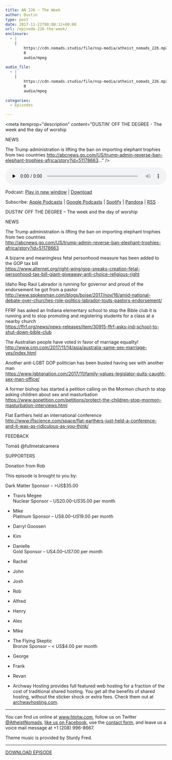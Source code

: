```yaml
---
title: AN 226 – The Week
author: Dustin
type: post
date: 2017-11-21T08:00:12+00:00
url: /episode-226-the-week/
enclosure:
  - |
    |
        https://cdn.nomads.studio/file/nsp-media/atheist_nomads_226.mp3
        0
        audio/mpeg
        
audio_file:
  - |
    |
        https://cdn.nomads.studio/file/nsp-media/atheist_nomads_226.mp3
        0
        audio/mpeg
        
categories:
  - Episodes

---
```

<div itemscope itemtype="http://schema.org/AudioObject">
  <meta itemprop="name" content="Episode 226 &#8211; The Week" />
  
  <meta itemprop="uploadDate" content="2017-11-21T01:00:12-07:00" />
  
  <meta itemprop="encodingFormat" content="audio/mpeg" />
  
  <meta itemprop="description" content="DUSTIN’ OFF THE DEGREE - The week and the day of worship

NEWS

The Trump administration is lifting the ban on importing elephant trophies from two countries
 http://abcnews.go.com/US/trump-admin-reverse-ban-elephant-trophies-africa/story?id=51178663..." />
  
  <meta itemprop="contentUrl" content="https://dts.podtrac.com/redirect.mp3/cdn.nomads.studio/file/nsp-media/atheist_nomads_226.mp3" />
  </p> 
  
  <div class="powerpress_player" id="powerpress_player_8489">
    <audio class="wp-audio-shortcode" id="audio-1656-233" preload="none" style="width: 100%;" controls="controls"><source type="audio/mpeg" src="https://dts.podtrac.com/redirect.mp3/cdn.nomads.studio/file/nsp-media/atheist_nomads_226.mp3?_=233" /><a href="https://dts.podtrac.com/redirect.mp3/cdn.nomads.studio/file/nsp-media/atheist_nomads_226.mp3">https://dts.podtrac.com/redirect.mp3/cdn.nomads.studio/file/nsp-media/atheist_nomads_226.mp3</a></audio>
  </div>
</div>

<p class="powerpress_links powerpress_links_mp3">
  Podcast: <a href="https://dts.podtrac.com/redirect.mp3/cdn.nomads.studio/file/nsp-media/atheist_nomads_226.mp3" class="powerpress_link_pinw" target="_blank" title="Play in new window" onclick="return powerpress_pinw('https://htotw.com/?powerpress_pinw=1656-podcast');" rel="nofollow">Play in new window</a> | <a href="https://dts.podtrac.com/redirect.mp3/cdn.nomads.studio/file/nsp-media/atheist_nomads_226.mp3" class="powerpress_link_d" title="Download" rel="nofollow" download="atheist_nomads_226.mp3">Download</a>
</p>

<p class="powerpress_links powerpress_subscribe_links">
  Subscribe: <a href="https://podcasts.apple.com/us/podcast/humanists-take-on-the-world/id530050098?mt=2&ls=1" class="powerpress_link_subscribe powerpress_link_subscribe_itunes" target="_blank" title="Subscribe on Apple Podcasts" rel="nofollow">Apple Podcasts</a> | <a href="https://www.google.com/podcasts?feed=aHR0cDovL2F0aGVpc3Rub21hZHMubGlic3luLmNvbS9yc3M%3D" class="powerpress_link_subscribe powerpress_link_subscribe_googleplay" target="_blank" title="Subscribe on Google Podcasts" rel="nofollow">Google Podcasts</a> | <a href="https://open.spotify.com/show/3LzK2xZGike6Tc1GEMtMbr?si=LieN9SNuTpq96smuaUsH8A" class="powerpress_link_subscribe powerpress_link_subscribe_spotify" target="_blank" title="Subscribe on Spotify" rel="nofollow">Spotify</a> | <a href="https://www.pandora.com/podcast/atheist-nomads/PC:10122?corr=62071012&part=ug" class="powerpress_link_subscribe powerpress_link_subscribe_pandora" target="_blank" title="Subscribe on Pandora" rel="nofollow">Pandora</a> | <a href="https://htotw.com/feed/podcast/" class="powerpress_link_subscribe powerpress_link_subscribe_rss" target="_blank" title="Subscribe via RSS" rel="nofollow">RSS</a>
</p>

<center>
</center>DUSTIN’ OFF THE DEGREE &#8211; The week and the day of worship

NEWS

The Trump administration is lifting the ban on importing elephant trophies from two countries  
 <http://abcnews.go.com/US/trump-admin-reverse-ban-elephant-trophies-africa/story?id=51178663>

A bizarre and meaningless fetal personhood measure has been added to the GOP tax bill  
 <https://www.alternet.org/right-wing/gop-sneaks-creation-fetal-personhood-tax-bill-giant-giveaway-anti-choice-religious-right>

Idaho Rep Raul Labrador is running for governor and proud of the endorsement he got from a pastor  
 <http://www.spokesman.com/blogs/boise/2017/nov/16/amid-national-debate-over-churches-role-politics-labrador-touts-pastors-endorsement/>

FFRF has asked an Indiana elementary school to stop the Bible club it is running and to stop promoting and registering students for a class at a nearby church  
 <https://ffrf.org/news/news-releases/item/30915-ffrf-asks-ind-school-to-shut-down-bible-club>

The Australian people have voted in favor of marriage equality!  
 <http://www.cnn.com/2017/11/14/asia/australia-same-sex-marriage-yes/index.html>

Another anti-LGBT GOP politician has been busted having sex with another man  
 <https://www.lgbtqnation.com/2017/11/family-values-legislator-quits-caught-sex-man-office/>

A former bishop has started a petition calling on the Mormon church to stop asking children about sex and masturbation  
 <https://www.gopetition.com/petitions/protect-the-children-stop-mormon-masturbation-interviews.html>

Flat Earthers held an international conference  
 <http://www.iflscience.com/space/flat-earthers-just-held-a-conference-and-it-was-as-ridiculous-as-you-think/>

FEEDBACK

Tomáš @fullmetalcamera

SUPPORTERS

Donation from Rob

This episode is brought to you by:

Dark Matter Sponsor – >US$35.00  
* Travis Megee  
Nuclear Sponsor – US$20.00 – US$35.00 per month  
* Mike  
Platinum Sponsor – US$8.00 – US$19.00 per month  
* Darryl Goossen  
* Kim  
* Danielle  
Gold Sponsor – US$4.00 – US$7.00 per month  
* Rachel  
* John  
* Josh  
* Rob  
* Alfred  
* Henry  
* Alex  
* Mike  
* The Flying Skeptic  
Bronze Sponsor – < US$4.00 per month  
* George  
* Frank  
* Revan

* Archway Hosting provides full featured web hosting for a fraction of the cost of traditional shared hosting. You get all the benefits of shared hosting, without the sticker shock or extra fees. Check them out at <a href="http://archwayhosting.com/" target="_blank" rel="noopener">archwayhosting.com</a>.

<hr width="500" />

You can find us online at <a href="https://www.htotw.com/" target="_blank" rel="noopener">www.htotw.com</a>, follow us on Twitter <a href="https://htotw.com/twitter" target="_blank" rel="noopener">@AtheistNomads</a>, <a href="https://htotw.com/facebook" target="_blank" rel="noopener">like us on Facebook</a>, use the [contact form](https://htotw.com/contact), and leave us a voice mail message at +1 (208) 996-8667.

Theme music is provided by Sturdy Fred.

<hr width="”500”" />

[DOWNLOAD EPISODE][1]

 [1]: https://dts.podtrac.com/redirect.mp3/cdn.nomads.studio/file/nsp-media/atheist_nomads_226.mp3